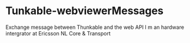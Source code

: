 # Tunkable-webviewerMessages
Exchange message between Thunkable and the web API
I m an hardware intergrator at Ericsson NL Core & Transport
